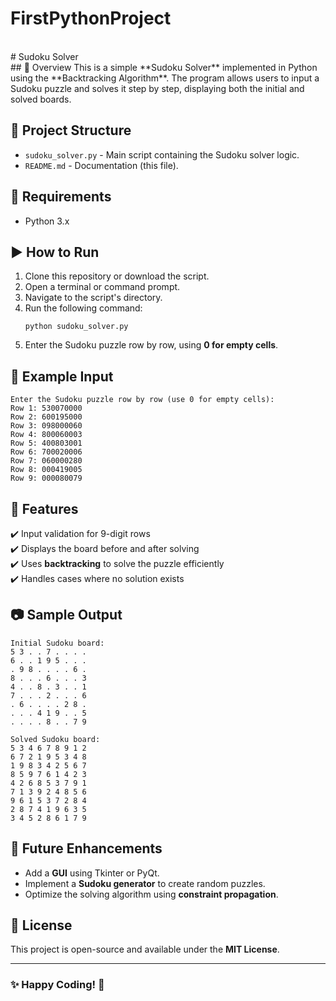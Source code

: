 # FirstPythonProject
<br>
# Sudoku Solver
<br>
## 📌 Overview
This is a simple **Sudoku Solver** implemented in Python using the **Backtracking Algorithm**. The program allows users to input a Sudoku puzzle and solves it step by step, displaying both the initial and solved boards.

## 📂 Project Structure
- `sudoku_solver.py` - Main script containing the Sudoku solver logic.
- `README.md` - Documentation (this file).

## 🔧 Requirements
- Python 3.x

## ▶️ How to Run
1. Clone this repository or download the script.
2. Open a terminal or command prompt.
3. Navigate to the script's directory.
4. Run the following command:
   ```
   python sudoku_solver.py
   ```
5. Enter the Sudoku puzzle row by row, using **0 for empty cells**.

## 📜 Example Input
```
Enter the Sudoku puzzle row by row (use 0 for empty cells):
Row 1: 530070000
Row 2: 600195000
Row 3: 098000060
Row 4: 800060003
Row 5: 400803001
Row 6: 700020006
Row 7: 060000280
Row 8: 000419005
Row 9: 000080079
```

## 📌 Features
✔️ Input validation for 9-digit rows  
✔️ Displays the board before and after solving  
✔️ Uses **backtracking** to solve the puzzle efficiently  
✔️ Handles cases where no solution exists

## 📷 Sample Output
```
Initial Sudoku board:
5 3 . . 7 . . . .
6 . . 1 9 5 . . .
. 9 8 . . . . 6 .
8 . . . 6 . . . 3
4 . . 8 . 3 . . 1
7 . . . 2 . . . 6
. 6 . . . . 2 8 .
. . . 4 1 9 . . 5
. . . . 8 . . 7 9

Solved Sudoku board:
5 3 4 6 7 8 9 1 2
6 7 2 1 9 5 3 4 8
1 9 8 3 4 2 5 6 7
8 5 9 7 6 1 4 2 3
4 2 6 8 5 3 7 9 1
7 1 3 9 2 4 8 5 6
9 6 1 5 3 7 2 8 4
2 8 7 4 1 9 6 3 5
3 4 5 2 8 6 1 7 9
```

## 🚀 Future Enhancements
- Add a **GUI** using Tkinter or PyQt.
- Implement a **Sudoku generator** to create random puzzles.
- Optimize the solving algorithm using **constraint propagation**.

## 📝 License
This project is open-source and available under the **MIT License**.

---
### ✨ Happy Coding! 🚀

